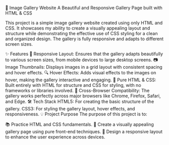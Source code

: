 📸 Image Gallery Website
A Beautiful and Responsive Gallery Page built with HTML & CSS

This project is a simple image gallery website created using only HTML and CSS. It showcases my ability to create a visually appealing layout and structure while demonstrating the effective use of CSS styling for a clean and organized design. The gallery is fully responsive and adapts to different screen sizes.

✨ Features
🎨 Responsive Layout: Ensures that the gallery adapts beautifully to various screen sizes, from mobile devices to large desktop screens.
📷 Image Thumbnails: Displays images in a grid layout with consistent spacing and hover effects.
🔍 Hover Effects: Adds visual effects to the images on hover, making the gallery interactive and engaging.
🔧 Pure HTML & CSS: Built entirely with HTML for structure and CSS for styling, with no frameworks or libraries involved.
🚀 Cross-Browser Compatibility: The gallery works perfectly across major browsers like Chrome, Firefox, Safari, and Edge.
🛠️ Tech Stack
HTML5: For creating the basic structure of the gallery.
CSS3: For styling the gallery layout, hover effects, and responsiveness.
💡 Project Purpose
The purpose of this project is to:

📚 Practice HTML and CSS fundamentals.
🎯 Create a visually appealing gallery page using pure front-end techniques.
📱 Design a responsive layout to enhance the user experience across devices.
